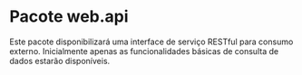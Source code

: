 Pacote web.api
=====================

Este pacote disponibilizará uma interface de serviço RESTful para consumo externo.
Inicialmente apenas as funcionalidades básicas de consulta de dados estarão disponíveis.
